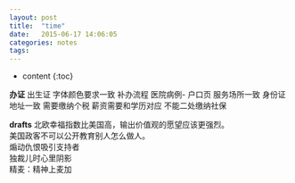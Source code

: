 ```yaml
---
layout: post
title:  "time"
date:   2015-06-17 14:06:05
categories: notes
tags:  
---
```


* content
{:toc}


**办证**
出生证 字体颜色要求一致
补办流程 医院病例-
户口页 服务场所一致 身份证地址一致
需要缴纳个税 薪资需要和学历对应
不能二处缴纳社保





**drafts**
北欧幸福指数比美国高，输出价值观的愿望应该更强烈。  
美国政客不可以公开教育别人怎么做人。  
煽动仇恨吸引支持者  
独裁儿时心里阴影  
精麦：精神上麦加  
